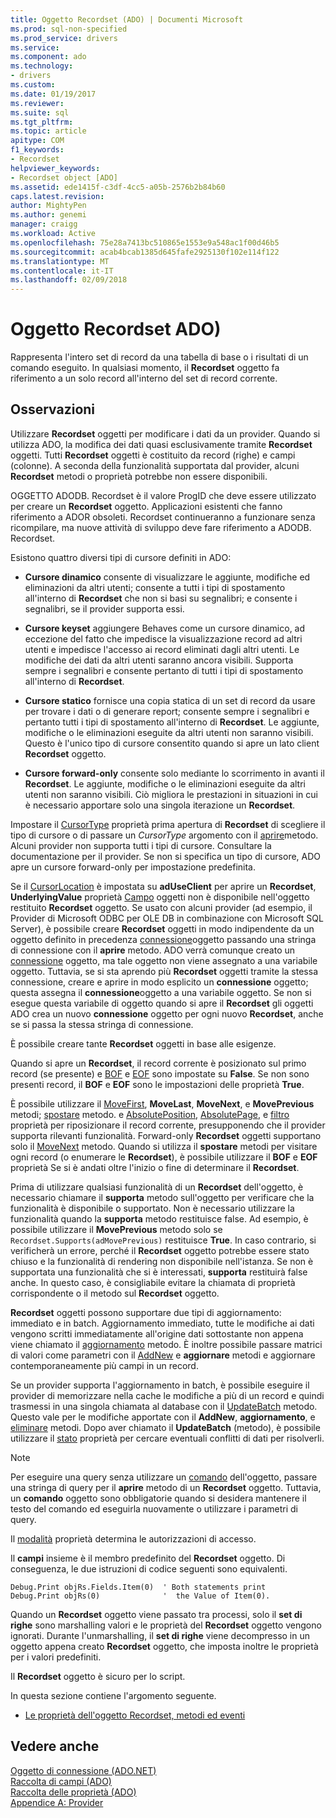 ```yaml
---
title: Oggetto Recordset (ADO) | Documenti Microsoft
ms.prod: sql-non-specified
ms.prod_service: drivers
ms.service: 
ms.component: ado
ms.technology:
- drivers
ms.custom: 
ms.date: 01/19/2017
ms.reviewer: 
ms.suite: sql
ms.tgt_pltfrm: 
ms.topic: article
apitype: COM
f1_keywords:
- Recordset
helpviewer_keywords:
- Recordset object [ADO]
ms.assetid: ede1415f-c3df-4cc5-a05b-2576b2b84b60
caps.latest.revision: 
author: MightyPen
ms.author: genemi
manager: craigg
ms.workload: Active
ms.openlocfilehash: 75e28a7413bc510865e1553e9a548ac1f00d46b5
ms.sourcegitcommit: acab4bcab1385d645fafe2925130f102e114f122
ms.translationtype: MT
ms.contentlocale: it-IT
ms.lasthandoff: 02/09/2018
---
```

# <a name="recordset-object-ado"></a>Oggetto Recordset ADO)
Rappresenta l'intero set di record da una tabella di base o i risultati di un comando eseguito. In qualsiasi momento, il **Recordset** oggetto fa riferimento a un solo record all'interno del set di record corrente.  
  
## <a name="remarks"></a>Osservazioni  
 Utilizzare **Recordset** oggetti per modificare i dati da un provider. Quando si utilizza ADO, la modifica dei dati quasi esclusivamente tramite **Recordset** oggetti. Tutti **Recordset** oggetti è costituito da record (righe) e campi (colonne). A seconda della funzionalità supportata dal provider, alcuni **Recordset** metodi o proprietà potrebbe non essere disponibili.  
  
 OGGETTO ADODB. Recordset è il valore ProgID che deve essere utilizzato per creare un **Recordset** oggetto. Applicazioni esistenti che fanno riferimento a ADOR obsoleti. Recordset continueranno a funzionare senza ricompilare, ma nuove attività di sviluppo deve fare riferimento a ADODB. Recordset.  
  
 Esistono quattro diversi tipi di cursore definiti in ADO:  
  
-   **Cursore dinamico** consente di visualizzare le aggiunte, modifiche ed eliminazioni da altri utenti; consente a tutti i tipi di spostamento all'interno di **Recordset** che non si basi su segnalibri; e consente i segnalibri, se il provider supporta essi.  
  
-   **Cursore keyset** aggiungere Behaves come un cursore dinamico, ad eccezione del fatto che impedisce la visualizzazione record ad altri utenti e impedisce l'accesso ai record eliminati dagli altri utenti. Le modifiche dei dati da altri utenti saranno ancora visibili. Supporta sempre i segnalibri e consente pertanto di tutti i tipi di spostamento all'interno di **Recordset**.  
  
-   **Cursore statico** fornisce una copia statica di un set di record da usare per trovare i dati o di generare report; consente sempre i segnalibri e pertanto tutti i tipi di spostamento all'interno di **Recordset**. Le aggiunte, modifiche o le eliminazioni eseguite da altri utenti non saranno visibili. Questo è l'unico tipo di cursore consentito quando si apre un lato client **Recordset** oggetto.  
  
-   **Cursore forward-only** consente solo mediante lo scorrimento in avanti il **Recordset**. Le aggiunte, modifiche o le eliminazioni eseguite da altri utenti non saranno visibili. Ciò migliora le prestazioni in situazioni in cui è necessario apportare solo una singola iterazione un **Recordset**.  
  
 Impostare il [CursorType](../../../ado/reference/ado-api/cursortype-property-ado.md) proprietà prima apertura di **Recordset** di scegliere il tipo di cursore o di passare un *CursorType* argomento con il [aprire](../../../ado/reference/ado-api/open-method-ado-recordset.md)metodo. Alcuni provider non supporta tutti i tipi di cursore. Consultare la documentazione per il provider. Se non si specifica un tipo di cursore, ADO apre un cursore forward-only per impostazione predefinita.  
  
 Se il [CursorLocation](../../../ado/reference/ado-api/cursorlocation-property-ado.md) è impostata su **adUseClient** per aprire un **Recordset**, **UnderlyingValue** proprietà [Campo](../../../ado/reference/ado-api/field-object.md) oggetti non è disponibile nell'oggetto restituito **Recordset** oggetto. Se usato con alcuni provider (ad esempio, il Provider di Microsoft ODBC per OLE DB in combinazione con Microsoft SQL Server), è possibile creare **Recordset** oggetti in modo indipendente da un oggetto definito in precedenza [connessione](../../../ado/reference/ado-api/connection-object-ado.md)oggetto passando una stringa di connessione con il **aprire** metodo. ADO verrà comunque creato un [connessione](../../../ado/reference/ado-api/connection-object-ado.md) oggetto, ma tale oggetto non viene assegnato a una variabile oggetto. Tuttavia, se si sta aprendo più **Recordset** oggetti tramite la stessa connessione, creare e aprire in modo esplicito un **connessione** oggetto; questa assegna il **connessione**oggetto a una variabile oggetto. Se non si esegue questa variabile di oggetto quando si apre il **Recordset** gli oggetti ADO crea un nuovo **connessione** oggetto per ogni nuovo **Recordset**, anche se si passa la stessa stringa di connessione.  
  
 È possibile creare tante **Recordset** oggetti in base alle esigenze.  
  
 Quando si apre un **Recordset**, il record corrente è posizionato sul primo record (se presente) e [BOF](../../../ado/reference/ado-api/bof-eof-properties-ado.md) e [EOF](../../../ado/reference/ado-api/bof-eof-properties-ado.md) sono impostate su **False**. Se non sono presenti record, il **BOF** e **EOF** sono le impostazioni delle proprietà **True**.  
  
 È possibile utilizzare il [MoveFirst](../../../ado/reference/ado-api/movefirst-movelast-movenext-and-moveprevious-methods-ado.md), **MoveLast**, **MoveNext**, e **MovePrevious** metodi; [spostare](../../../ado/reference/ado-api/move-method-ado.md) metodo. e [AbsolutePosition](../../../ado/reference/ado-api/absoluteposition-property-ado.md), [AbsolutePage](../../../ado/reference/ado-api/absolutepage-property-ado.md), e [filtro](../../../ado/reference/ado-api/filter-property.md) proprietà per riposizionare il record corrente, presupponendo che il provider supporta rilevanti funzionalità. Forward-only **Recordset** oggetti supportano solo il [MoveNext](../../../ado/reference/ado-api/movefirst-movelast-movenext-and-moveprevious-methods-ado.md) metodo. Quando si utilizza il **spostare** metodi per visitare ogni record (o enumerare le **Recordset**), è possibile utilizzare il **BOF** e **EOF** proprietà Se si è andati oltre l'inizio o fine di determinare il **Recordset**.  
  
 Prima di utilizzare qualsiasi funzionalità di un **Recordset** dell'oggetto, è necessario chiamare il **supporta** metodo sull'oggetto per verificare che la funzionalità è disponibile o supportato. Non è necessario utilizzare la funzionalità quando la **supporta** metodo restituisce false. Ad esempio, è possibile utilizzare il **MovePrevious** metodo solo se `Recordset.Supports(adMovePrevious)` restituisce **True**. In caso contrario, si verificherà un errore, perché il **Recordset** oggetto potrebbe essere stato chiuso e la funzionalità di rendering non disponibile nell'istanza. Se non è supportata una funzionalità che si è interessati, **supporta** restituirà false anche. In questo caso, è consigliabile evitare la chiamata di proprietà corrispondente o il metodo sul **Recordset** oggetto.  
  
 **Recordset** oggetti possono supportare due tipi di aggiornamento: immediato e in batch. Aggiornamento immediato, tutte le modifiche ai dati vengono scritti immediatamente all'origine dati sottostante non appena viene chiamato il [aggiornamento](../../../ado/reference/ado-api/update-method.md) metodo. È inoltre possibile passare matrici di valori come parametri con il [AddNew](../../../ado/reference/ado-api/addnew-method-ado.md) e **aggiornare** metodi e aggiornare contemporaneamente più campi in un record.  
  
 Se un provider supporta l'aggiornamento in batch, è possibile eseguire il provider di memorizzare nella cache le modifiche a più di un record e quindi trasmessi in una singola chiamata al database con il [UpdateBatch](../../../ado/reference/ado-api/updatebatch-method.md) metodo. Questo vale per le modifiche apportate con il **AddNew**, **aggiornamento**, e [eliminare](../../../ado/reference/ado-api/delete-method-ado-recordset.md) metodi. Dopo aver chiamato il **UpdateBatch** (metodo), è possibile utilizzare il [stato](../../../ado/reference/ado-api/status-property-ado-recordset.md) proprietà per cercare eventuali conflitti di dati per risolverli.  
  
> [!NOTE]
>  Per eseguire una query senza utilizzare un [comando](../../../ado/reference/ado-api/command-object-ado.md) dell'oggetto, passare una stringa di query per il **aprire** metodo di un **Recordset** oggetto. Tuttavia, un **comando** oggetto sono obbligatorie quando si desidera mantenere il testo del comando ed eseguirla nuovamente o utilizzare i parametri di query.  
  
 Il [modalità](../../../ado/reference/ado-api/mode-property-ado.md) proprietà determina le autorizzazioni di accesso.  
  
 Il **campi** insieme è il membro predefinito del **Recordset** oggetto. Di conseguenza, le due istruzioni di codice seguenti sono equivalenti.  
  
```  
Debug.Print objRs.Fields.Item(0)  ' Both statements print   
Debug.Print objRs(0)              '  the Value of Item(0).  
```  
  
 Quando un **Recordset** oggetto viene passato tra processi, solo il **set di righe** sono marshalling valori e le proprietà del **Recordset** oggetto vengono ignorati. Durante l'unmarshalling, il **set di righe** viene decompresso in un oggetto appena creato **Recordset** oggetto, che imposta inoltre le proprietà per i valori predefiniti.  
  
 Il **Recordset** oggetto è sicuro per lo script.  
  
 In questa sezione contiene l'argomento seguente.  
  
-   [Le proprietà dell'oggetto Recordset, metodi ed eventi](../../../ado/reference/ado-api/recordset-object-properties-methods-and-events.md)  
  
## <a name="see-also"></a>Vedere anche  
 [Oggetto di connessione (ADO.NET)](../../../ado/reference/ado-api/connection-object-ado.md)   
 [Raccolta di campi (ADO)](../../../ado/reference/ado-api/fields-collection-ado.md)   
 [Raccolta delle proprietà (ADO)](../../../ado/reference/ado-api/properties-collection-ado.md)   
 [Appendice A: Provider](../../../ado/guide/appendixes/appendix-a-providers.md)
